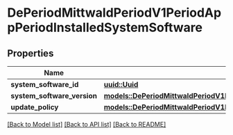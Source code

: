 # DePeriodMittwaldPeriodV1PeriodAppPeriodInstalledSystemSoftware

## Properties

Name | Type | Description | Notes
------------ | ------------- | ------------- | -------------
**system_software_id** | [**uuid::Uuid**](uuid::Uuid.md) |  | 
**system_software_version** | [**models::DePeriodMittwaldPeriodV1PeriodAppPeriodVersionStatus**](de.mittwald.v1.app.VersionStatus.md) |  | 
**update_policy** | [**models::DePeriodMittwaldPeriodV1PeriodAppPeriodSystemSoftwareUpdatePolicy**](de.mittwald.v1.app.SystemSoftwareUpdatePolicy.md) |  | 

[[Back to Model list]](../README.md#documentation-for-models) [[Back to API list]](../README.md#documentation-for-api-endpoints) [[Back to README]](../README.md)


